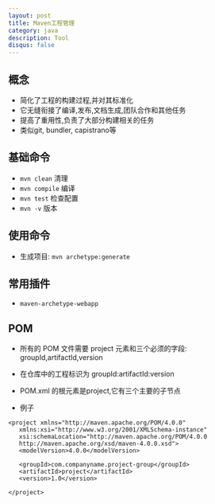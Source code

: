 ```yaml
---
layout: post
title: Maven工程管理
category: java
description: Tool
disqus: false
---
```


## 概念
* 简化了工程的构建过程,并对其标准化
* 它无缝衔接了编译,发布,文档生成,团队合作和其他任务
* 提高了重用性,负责了大部分构建相关的任务
* 类似git, bundler, capistrano等


## 基础命令
* `mvn clean` 清理
* `mvn compile` 编译
* `mvn test` 检查配置
* `mvn -v` 版本


## 使用命令
* 生成项目:  `mvn archetype:generate`


## 常用插件
* `maven-archetype-webapp`


## POM
* 所有的 POM 文件需要 project 元素和三个必须的字段: groupId,artifactId,version
* 在仓库中的工程标识为 groupId:artifactId:version
* POM.xml 的根元素是project,它有三个主要的子节点

* 例子

```
<project xmlns="http://maven.apache.org/POM/4.0.0"
   xmlns:xsi="http://www.w3.org/2001/XMLSchema-instance"
   xsi:schemaLocation="http://maven.apache.org/POM/4.0.0
   http://maven.apache.org/xsd/maven-4.0.0.xsd">
   <modelVersion>4.0.0</modelVersion>

   <groupId>com.companyname.project-group</groupId>
   <artifactId>project</artifactId>
   <version>1.0</version>

</project>
```

